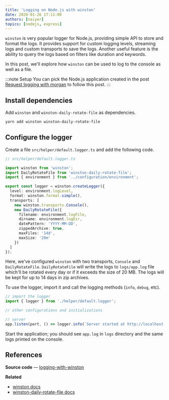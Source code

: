 ```yaml
---
title: 'Logging on Node.js with winston'
date: 2020-01-26 17:11:09
authors: [naiyer]
topics: [nodejs, express]
---
```


`winston` is very popular logger for Node.js, providing simple API to store and format the logs. It provides support for custom logging levels, streaming logs and custom transports to save the logs. Another useful feature is the ability to query the logs based on filters like duration and keywords.

In this post, we'll explore how `winston` can be used to log to the console as well as a file.

:::note Setup
You can pick the Node.js application created in the post [Request logging with morgan](/blog/2019/08/13/request-logging-with-morgan/) to follow this post.
:::

## Install dependencies

Add `winston` and `winston-daily-rotate-file` as dependencies.

```sh
yarn add winston winston-daily-rotate-file
```

## Configure the logger

Create a file `src/helper/default.logger.ts` and add the following code.

```typescript
// src/helper/default.logger.ts

import winston from 'winston';
import DailyRotateFile from 'winston-daily-rotate-file';
import { environment } from '../configuration/environment';

export const logger = winston.createLogger({
  level: environment.logLevel,
  format: winston.format.simple(),
  transports: [
    new winston.transports.Console(),
    new DailyRotateFile({
      filename: environment.logFile,
      dirname: environment.logDir,
      datePattern: 'YYYY-MM-DD',
      zippedArchive: true,
      maxFiles: '14d',
      maxSize: '20m'
    })
  ]
});
```

Here, we've configured `winston` with two transports, `Console` and `DailyRotateFile`. `DailyRotateFile` will write the logs to `logs/app.log` file which'll be rotated every day or if it exceeds the size of 20 MB. The logs will be kept for up to 14 days in zip archives.

To use the logger, import it and call the logging methods (`info`, `debug`, etc).

```typescript
// import the logger
import { logger } from './helper/default.logger';

// other configurations and initializations 

// server
app.listen(port, () => logger.info(`Server started at http://localhost:${port}`));
```

Start the application; you should see `app.log` in `logs` directory and the same logs printed on the console.

## References

**Source code** &mdash; [logging-with-winston](https://gitlab.com/mflash/nodejs-guides/-/tree/master/logging-with-winston)

**Related**
- [winston docs](https://github.com/winstonjs/winston)
- [winston-daily-rotate-file docs](https://github.com/winstonjs/winston-daily-rotate-file)
